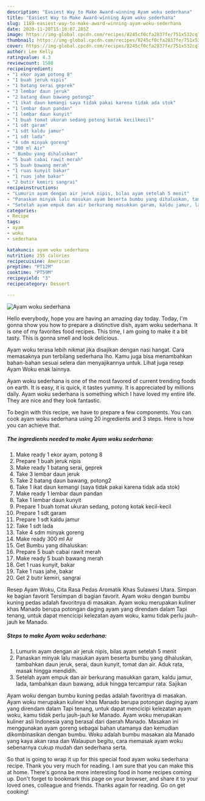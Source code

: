 ```yaml
---
description: "Easiest Way to Make Award-winning Ayam woku sederhana"
title: "Easiest Way to Make Award-winning Ayam woku sederhana"
slug: 1189-easiest-way-to-make-award-winning-ayam-woku-sederhana
date: 2020-11-20T15:10:07.285Z
image: https://img-global.cpcdn.com/recipes/8245cf0cfa2837fe/751x532cq70/ayam-woku-sederhana-foto-resep-utama.jpg
thumbnail: https://img-global.cpcdn.com/recipes/8245cf0cfa2837fe/751x532cq70/ayam-woku-sederhana-foto-resep-utama.jpg
cover: https://img-global.cpcdn.com/recipes/8245cf0cfa2837fe/751x532cq70/ayam-woku-sederhana-foto-resep-utama.jpg
author: Lee Kelly
ratingvalue: 4.3
reviewcount: 1580
recipeingredient:
- "1 ekor ayam potong 8"
- "1 buah jeruk nipis"
- "1 batang serai geprek"
- "3 lembar daun jeruk"
- "2 batang daun bawang potong2"
- "1 ikat daun kemangi saya tidak pakai karena tidak ada stok"
- "1 lembar daun pandan"
- "1 lembar daun kunyit"
- "1 buah tomat ukuran sedang potong kotak kecilkecil"
- "1 sdt garam"
- "1 sdt kaldu jamur"
- "1 sdt lada"
- "4 sdm minyak goreng"
- "300 ml Air"
- " Bumbu yang dihaluskan"
- "5 buah cabai rawit merah"
- "5 buah bawang merah"
- "1 ruas kunyit bakar"
- "1 ruas jahe bakar"
- "2 butir kemiri sangrai"
recipeinstructions:
- "Lumurin ayam dengan air jeruk nipis, bilas ayam setelah 5 menit"
- "Panaskan minyak lalu masukan ayam beserta bumbu yang dihaluskan, tambahkan daun jeruk, serai, daun kunyit, tomat dan air. Aduk rata, masak hingga mendidih."
- "Setelah ayam empuk dan air berkurang masukkan garam, kaldu jamur, lada, tambahkan daun bawang, aduk hingga tercampur rata. Sajikan"
categories:
- Recipe
tags:
- ayam
- woku
- sederhana

katakunci: ayam woku sederhana 
nutrition: 255 calories
recipecuisine: American
preptime: "PT12M"
cooktime: "PT59M"
recipeyield: "3"
recipecategory: Dessert

---
```



![Ayam woku sederhana](https://img-global.cpcdn.com/recipes/8245cf0cfa2837fe/751x532cq70/ayam-woku-sederhana-foto-resep-utama.jpg)

Hello everybody, hope you are having an amazing day today. Today, I'm gonna show you how to prepare a distinctive dish, ayam woku sederhana. It is one of my favorites food recipes. This time, I am going to make it a bit tasty. This is gonna smell and look delicious.

Ayam woku terasa lebih nikmat jika disajikan dengan nasi hangat. Cara memasaknya pun terbilang sederhana lho. Kamu juga bisa menambahkan bahan-bahan sesuai selera dan menyajikannya untuk. Lihat juga resep Ayam Woku enak lainnya.

Ayam woku sederhana is one of the most favored of current trending foods on earth. It is easy, it is quick, it tastes yummy. It is appreciated by millions daily. Ayam woku sederhana is something which I have loved my entire life. They are nice and they look fantastic.


To begin with this recipe, we have to prepare a few components. You can cook ayam woku sederhana using 20 ingredients and 3 steps. Here is how you can achieve that.

<!--inarticleads1-->

##### The ingredients needed to make Ayam woku sederhana:

1. Make ready 1 ekor ayam, potong 8
1. Prepare 1 buah jeruk nipis
1. Make ready 1 batang serai, geprek
1. Take 3 lembar daun jeruk
1. Take 2 batang daun bawang, potong2
1. Take 1 ikat daun kemangi (saya tidak pakai karena tidak ada stok)
1. Make ready 1 lembar daun pandan
1. Take 1 lembar daun kunyit
1. Prepare 1 buah tomat ukuran sedang, potong kotak kecil-kecil
1. Prepare 1 sdt garam
1. Prepare 1 sdt kaldu jamur
1. Take 1 sdt lada
1. Take 4 sdm minyak goreng
1. Make ready 300 ml Air
1. Get  Bumbu yang dihaluskan:
1. Prepare 5 buah cabai rawit merah
1. Make ready 5 buah bawang merah
1. Get 1 ruas kunyit, bakar
1. Take 1 ruas jahe, bakar
1. Get 2 butir kemiri, sangrai


Resep Ayam Woku, Cita Rasa Pedas Aromatik Khas Sulawesi Utara. Simpan ke bagian favorit Tersimpan di bagian favorit. Ayam woku dengan bumbu kuning pedas adalah favoritnya di masakan. Ayam woku merupakan kuliner khas Manado berupa potongan daging ayam yang direndam dalam Tapi tenang, untuk dapat mencicipi kelezatan ayam woku, kamu tidak perlu jauh-jauh ke Manado. 

<!--inarticleads2-->

##### Steps to make Ayam woku sederhana:

1. Lumurin ayam dengan air jeruk nipis, bilas ayam setelah 5 menit
1. Panaskan minyak lalu masukan ayam beserta bumbu yang dihaluskan, tambahkan daun jeruk, serai, daun kunyit, tomat dan air. Aduk rata, masak hingga mendidih.
1. Setelah ayam empuk dan air berkurang masukkan garam, kaldu jamur, lada, tambahkan daun bawang, aduk hingga tercampur rata. Sajikan


Ayam woku dengan bumbu kuning pedas adalah favoritnya di masakan. Ayam woku merupakan kuliner khas Manado berupa potongan daging ayam yang direndam dalam Tapi tenang, untuk dapat mencicipi kelezatan ayam woku, kamu tidak perlu jauh-jauh ke Manado. Ayam woku merupakan kuliner asli Indonesia yang berasal dari daerah Manado. Masakan ini menggunakan ayam goreng sebagai bahan utamanya dan kemudian dikombinasikan dengan bumbu. Woku adalah bumbu masakan ala Manado yang kaya akan rasa dan Walaupun begitu, cara memasak ayam woku sebenarnya cukup mudah dan sederhana serta. 

So that is going to wrap it up for this special food ayam woku sederhana recipe. Thank you very much for reading. I am sure that you can make this at home. There's gonna be more interesting food in home recipes coming up. Don't forget to bookmark this page on your browser, and share it to your loved ones, colleague and friends. Thanks again for reading. Go on get cooking!
